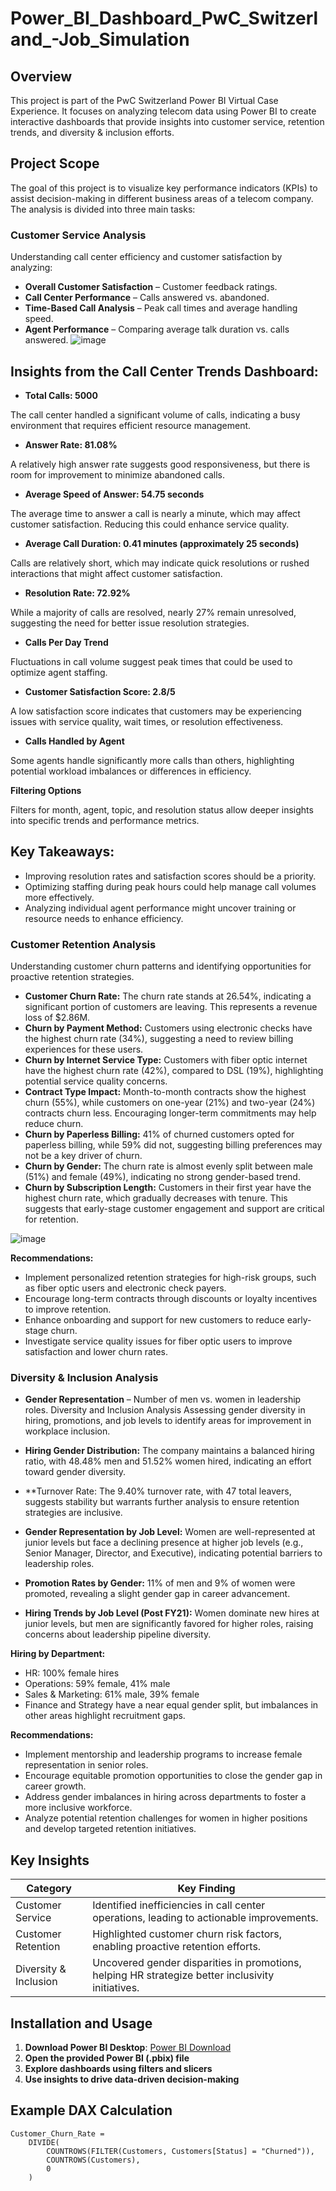 # Power_BI_Dashboard_PwC_Switzerland_-Job_Simulation

## Overview
This project is part of the PwC Switzerland Power BI Virtual Case Experience. It focuses on analyzing telecom data using Power BI to create interactive dashboards that provide insights into customer service, retention trends, and diversity & inclusion efforts.

## Project Scope
The goal of this project is to visualize key performance indicators (KPIs) to assist decision-making in different business areas of a telecom company. The analysis is divided into three main tasks:

### Customer Service Analysis
Understanding call center efficiency and customer satisfaction by analyzing:
- **Overall Customer Satisfaction** – Customer feedback ratings.
- **Call Center Performance** – Calls answered vs. abandoned.
- **Time-Based Call Analysis** – Peak call times and average handling speed.
- **Agent Performance** – Comparing average talk duration vs. calls answered.
![image](https://github.com/user-attachments/assets/3ac19ffe-0c75-47a1-a7f7-1b74dd52dbb0)

## Insights from the Call Center Trends Dashboard:
- **Total Calls: 5000**

The call center handled a significant volume of calls, indicating a busy environment that requires efficient resource management.
- **Answer Rate: 81.08%**

A relatively high answer rate suggests good responsiveness, but there is room for improvement to minimize abandoned calls.
- **Average Speed of Answer: 54.75 seconds**

The average time to answer a call is nearly a minute, which may affect customer satisfaction. Reducing this could enhance service quality.
- **Average Call Duration: 0.41 minutes (approximately 25 seconds)**

Calls are relatively short, which may indicate quick resolutions or rushed interactions that might affect customer satisfaction.
- **Resolution Rate: 72.92%**

While a majority of calls are resolved, nearly 27% remain unresolved, suggesting the need for better issue resolution strategies.
- **Calls Per Day Trend**

Fluctuations in call volume suggest peak times that could be used to optimize agent staffing.
- **Customer Satisfaction Score: 2.8/5**

A low satisfaction score indicates that customers may be experiencing issues with service quality, wait times, or resolution effectiveness.
- **Calls Handled by Agent**

Some agents handle significantly more calls than others, highlighting potential workload imbalances or differences in efficiency.

**Filtering Options**

Filters for month, agent, topic, and resolution status allow deeper insights into specific trends and performance metrics.
## Key Takeaways:
- Improving resolution rates and satisfaction scores should be a priority.
- Optimizing staffing during peak hours could help manage call volumes more effectively.
- Analyzing individual agent performance might uncover training or resource needs to enhance efficiency.

### Customer Retention Analysis
Understanding customer churn patterns and identifying opportunities for proactive retention strategies.

- **Customer Churn Rate:** The churn rate stands at 26.54%, indicating a significant portion of customers are leaving. This represents a revenue loss of $2.86M.
- **Churn by Payment Method:** Customers using electronic checks have the highest churn rate (34%), suggesting a need to review billing experiences for these users.
- **Churn by Internet Service Type:** Customers with fiber optic internet have the highest churn rate (42%), compared to DSL (19%), highlighting potential service quality concerns.
- **Contract Type Impact:** Month-to-month contracts show the highest churn (55%), while customers on one-year (21%) and two-year (24%) contracts churn less. Encouraging longer-term commitments may help reduce churn.
- **Churn by Paperless Billing:** 41% of churned customers opted for paperless billing, while 59% did not, suggesting billing preferences may not be a key driver of churn.
- **Churn by Gender:** The churn rate is almost evenly split between male (51%) and female (49%), indicating no strong gender-based trend.
- **Churn by Subscription Length:** Customers in their first year have the highest churn rate, which gradually decreases with tenure. This suggests that early-stage customer engagement and support are critical for retention.

![image](https://github.com/user-attachments/assets/a3dfbbb9-8eb0-48eb-8a4f-43876216c01e)

**Recommendations:**
- Implement personalized retention strategies for high-risk groups, such as fiber optic users and electronic check payers.
- Encourage long-term contracts through discounts or loyalty incentives to improve retention.
- Enhance onboarding and support for new customers to reduce early-stage churn.
- Investigate service quality issues for fiber optic users to improve satisfaction and lower churn rates.

### Diversity & Inclusion Analysis

- **Gender Representation** – Number of men vs. women in leadership roles.
Diversity and Inclusion Analysis
Assessing gender diversity in hiring, promotions, and job levels to identify areas for improvement in workplace inclusion.

- **Hiring Gender Distribution:** The company maintains a balanced hiring ratio, with 48.48% men and 51.52% women hired, indicating an effort toward gender diversity.
- **Turnover Rate: The 9.40% turnover rate, with 47 total leavers, suggests stability but warrants further analysis to ensure retention strategies are inclusive.
- **Gender Representation by Job Level:** Women are well-represented at junior levels but face a declining presence at higher job levels (e.g., Senior Manager, Director, and Executive), indicating potential barriers to leadership roles.
- **Promotion Rates by Gender:** 11% of men and 9% of women were promoted, revealing a slight gender gap in career advancement.
- **Hiring Trends by Job Level (Post FY21):** Women dominate new hires at junior levels, but men are significantly favored for higher roles, raising concerns about leadership pipeline diversity.

**Hiring by Department:**
- HR: 100% female hires
- Operations: 59% female, 41% male
- Sales & Marketing: 61% male, 39% female
- Finance and Strategy have a near equal gender split, but imbalances in other areas highlight recruitment gaps.


**Recommendations:**

- Implement mentorship and leadership programs to increase female representation in senior roles.
- Encourage equitable promotion opportunities to close the gender gap in career growth.
- Address gender imbalances in hiring across departments to foster a more inclusive workforce.
- Analyze potential retention challenges for women in higher positions and develop targeted retention initiatives.

## Key Insights
| **Category**  | **Key Finding**  |
|--------------|-----------------|
| Customer Service  | Identified inefficiencies in call center operations, leading to actionable improvements. |
| Customer Retention | Highlighted customer churn risk factors, enabling proactive retention efforts. |
| Diversity & Inclusion | Uncovered gender disparities in promotions, helping HR strategize better inclusivity initiatives. |

## Installation and Usage
1. **Download Power BI Desktop**: [Power BI Download](https://powerbi.microsoft.com/)
2. **Open the provided Power BI (.pbix) file**
3. **Explore dashboards using filters and slicers**
4. **Use insights to drive data-driven decision-making**

## Example DAX Calculation
```DAX
Customer_Churn_Rate = 
    DIVIDE(
        COUNTROWS(FILTER(Customers, Customers[Status] = "Churned")),
        COUNTROWS(Customers),
        0
    )
```
